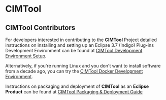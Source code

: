 # CIMTool

## CIMTool Contributors

For developers interested in contributing to the **CIMTool** Project
detailed instructions on installing and setting up an Eclipse 3.7 (Indigo) Plug-ins Development Environment
can be  found at [CIMTool Development Environment Setup](https://github.com/CIMug-org/CIMTool/blob/gh-pages/dev-env-setup.md).

Alternatively, if you're running Linux and you don't want to install software from a decade ago, you can try the
[CIMTool Docker Development Environment](docker/docker_development.md).

Instructions on packaging and deployment of **CIMTool** as an **Eclipse Product** can be  found at [CIMTool Packaging & Deployment Guide](https://github.com/CIMug-org/CIMTool/blob/gh-pages/cim-tool-deploy-instructions.md)
